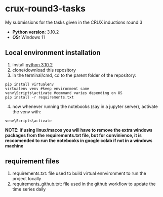# crux-round3-tasks

My submissions for the tasks given in the CRUX inductions round 3

- **Python version:**  3.10.2
- **OS:**  Windows 11
  
## Local environment installation

1. install [python 3.10.2](https://www.python.org/downloads/)
2. clone/download this repository
3. in the terminal/cmd, cd to the parent folder of the repository:

```
pip install virtualenv
virtualenv venv #keep environment same
venv\Scripts\activate #command varies depending on OS
pip install -r requirements.txt
```
4. now whenever running the notebooks (say in a jupyter server), activate the venv with:
   
```
venv\Scripts\activate
```

**NOTE: if using linux/macos you will have to remove the extra windows packages from the requirements.txt file, but for convinience, it is reccomended to run the notebooks in google colab if not in a windows machine**

## requirement files

1. requirements.txt: file used to build virtual ennvironment to run the project locally
2. requirements_github.txt: file used in the github workflow to update the time series daily



